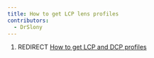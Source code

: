 ```yaml
---
title: How to get LCP lens profiles
contributors:
  - DrSlony
---
```


1.  REDIRECT [How to get LCP and DCP
    profiles](How_to_get_LCP_and_DCP_profiles.md)
